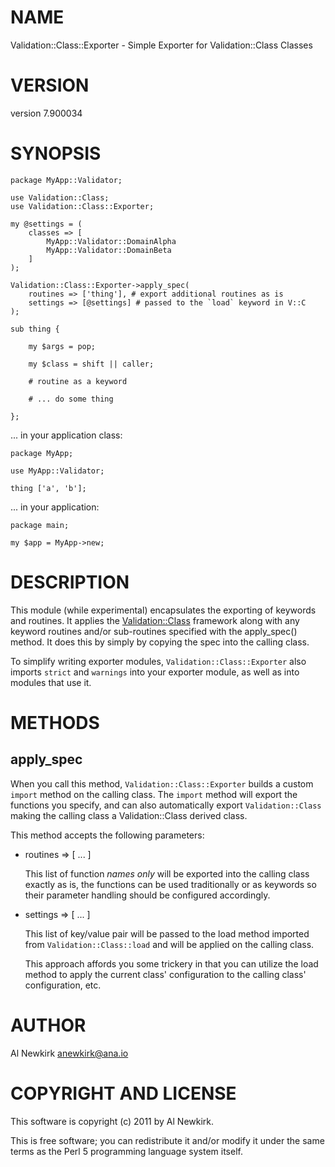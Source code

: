 # NAME

Validation::Class::Exporter - Simple Exporter for Validation::Class Classes

# VERSION

version 7.900034

# SYNOPSIS

    package MyApp::Validator;

    use Validation::Class;
    use Validation::Class::Exporter;

    my @settings = (
        classes => [
            MyApp::Validator::DomainAlpha
            MyApp::Validator::DomainBeta
        ]
    );

    Validation::Class::Exporter->apply_spec(
        routines => ['thing'], # export additional routines as is
        settings => [@settings] # passed to the `load` keyword in V::C
    );

    sub thing {

        my $args = pop;

        my $class = shift || caller;

        # routine as a keyword

        # ... do some thing

    };

... in your application class:

    package MyApp;

    use MyApp::Validator;

    thing ['a', 'b'];

... in your application:

    package main;

    my $app = MyApp->new;

# DESCRIPTION

This module (while experimental) encapsulates the exporting of keywords and
routines. It applies the [Validation::Class](http://search.cpan.org/perldoc?Validation::Class) framework along with any keyword
routines and/or sub-routines specified with the apply\_spec() method. It does
this by simply by copying the spec into the calling class.

To simplify writing exporter modules, `Validation::Class::Exporter` also
imports `strict` and `warnings` into your exporter module, as well as into
modules that use it.

# METHODS

## apply\_spec

When you call this method, `Validation::Class::Exporter` builds a custom
`import` method on the calling class. The `import` method will export the
functions you specify, and can also automatically export `Validation::Class`
making the calling class a Validation::Class derived class.

This method accepts the following parameters:

- routines => \[ ... \]

    This list of function _names only_ will be exported into the calling class
    exactly as is, the functions can be used traditionally or as keywords so their
    parameter handling should be configured accordingly.

- settings => \[ ... \]

    This list of key/value pair will be passed to the load method imported from
    `Validation::Class::load` and will be applied on the calling class.

    This approach affords you some trickery in that you can utilize the load method
    to apply the current class' configuration to the calling class' configuration,
    etc.

# AUTHOR

Al Newkirk <anewkirk@ana.io>

# COPYRIGHT AND LICENSE

This software is copyright (c) 2011 by Al Newkirk.

This is free software; you can redistribute it and/or modify it under
the same terms as the Perl 5 programming language system itself.
